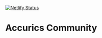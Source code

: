 [![Netlify Status](https://api.netlify.com/api/v1/badges/5347a6b0-5ca9-43d6-b997-235cd7c43eda/deploy-status)](https://app.netlify.com/sites/modest-rosalind-7527ba/deploys)

# Accurics Community 


